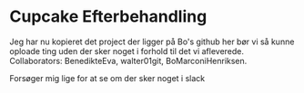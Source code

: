 # Cupcake Efterbehandling
Jeg har nu kopieret det project der ligger på Bo's github her bør vi så kunne oploade ting uden der sker noget i forhold til det vi afleverede. 
Collaborators: BenedikteEva, walter01git, BoMarconiHenriksen.

Forsøger mig lige for at se om der sker noget i slack
